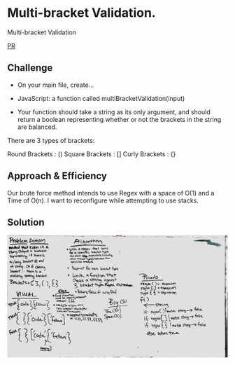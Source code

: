 # Multi-bracket Validation.
Multi-bracket Validation

[PR](https://github.com/etrainor/data-structures-and-algorithms/pull/53)

## Challenge
* On your main file, create…

* JavaScript: a function called multiBracketValidation(input)

* Your function should take a string as its only argument, and should return a boolean representing whether or not the brackets in the string are balanced. 

There are 3 types of brackets:

Round Brackets : ()
Square Brackets : []
Curly Brackets : {}

## Approach & Efficiency
Our brute force method intends to use Regex with a space of O(1) and a Time of O(n). I want to reconfigure while attempting to use stacks.

## Solution
![UML Link](../../../assets/multiBracketValidation.jpg)